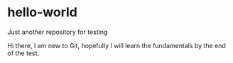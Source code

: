 # hello-world
Just another repository for testing

Hi there, I am new to Git, hopefully I will learn the fundamentals by the end of the test.
